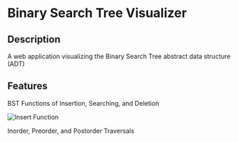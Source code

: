 # Binary Search Tree Visualizer

## Description

A web application visualizing the Binary Search Tree abstract data structure (ADT)

## Features

BST Functions of Insertion, Searching, and Deletion

![Insert Function]()

Inorder, Preorder, and Postorder Traversals